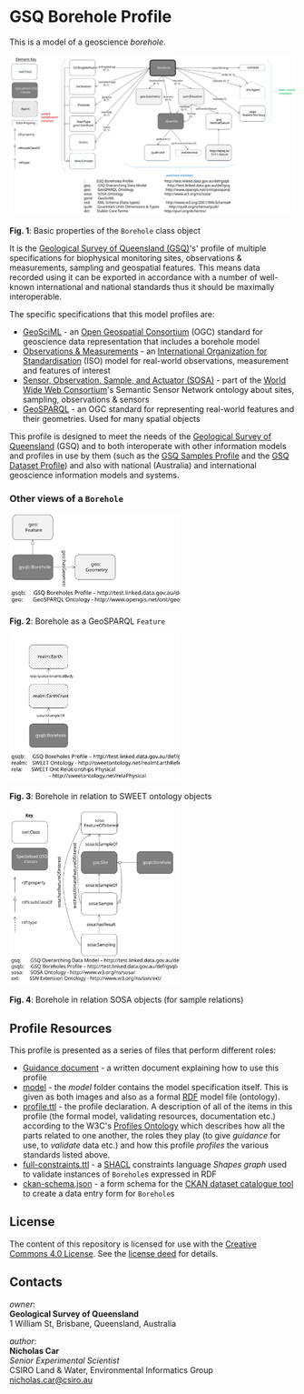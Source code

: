# GSQ Borehole Profile
This is a model of a geoscience *borehole*.

<img src="model/properties.svg" style="width:800px;" alt="Borehole properties model" />  

**Fig. 1**: Basic properties of the `Borehole` class object  

It is the [Geological Survey of Queensland (GSQ)](https://www.business.qld.gov.au/industries/mining-energy-water/resources/geoscience-information/gsq)'s' profile of multiple specifications for biophysical monitoring sites, observations & measurements, sampling and geospatial features. This means data recorded using it can be exported in accordance with a number of well-known international and national standards thus it should be maximally interoperable.

The specific specifications that this model profiles are:

* [GeoSciML](https://www.opengeospatial.org/standards/geosciml) - an [Open Geospatial Consortium](https://www.opengeospatial.org/) (OGC) standard for geoscience data representation that includes a borehole model
* [Observations & Measurements](https://www.iso.org/standard/32574.html) - an [International Organization for Standardisation](https://www.iso.org) (ISO) model for real-world observations, measurement and features of interest
* [Sensor, Observation, Sample, and Actuator (SOSA)](https://www.w3.org/TR/vocab-ssn/) - part of the [World Wide Web Consortium](https://www.w3.org/)'s Semantic Sensor Network ontology about sites, sampling, observations & sensors
* [GeoSPARQL](https://www.opengeospatial.org/standards/geosparql) - an OGC standard for representing real-world features and their geometries. Used for many spatial objects

This profile is designed to meet the needs of the [Geological Survey of Queensland]() (GSQ) and to both interoperate with other information models and profiles in use by them (such as the [GSQ Samples Profile](https://github.com/CSIRO-enviro-informatics/gsq-sample-profile) and the [GSQ Dataset Profile](https://github.com/CSIRO-enviro-informatics/gsq-dataset-profile)) and also with national (Australia) and international geoscience information models and systems.

### Other views of a `Borehole`

<img src="model/geosparql.svg" style="width:300px;" alt="Borehole as a GeoSPARQL `Feature`" />  

**Fig. 2**: Borehole as a GeoSPARQL `Feature`  

<img src="model/sweet.svg" style="width:300px;" alt="Borehole in relation to SWEET ontology objects" />  

**Fig. 3**: Borehole in relation to SWEET ontology objects  

<img src="model/sosa.svg" style="width:300px;" alt="Borehole in relation SOSA objects (for sample relations)  " />  

**Fig. 4**: Borehole in relation SOSA objects (for sample relations)  


## Profile Resources
This profile is presented as a series of files that perform different roles:

* [Guidance document](Guidance.pdf) - a written document explaining how to use this profile
* [model](model/) - the *model* folder contains the model specification itself. This is given as both images and also as a formal [RDF](https://www.w3.org/RDF/) model file (ontology).
* [profile.ttl](profile.ttl) - the profile declaration. A description of all of the items in this profile (the formal model, validating resources, documentation etc.) according to the W3C's [Profiles Ontology](https://www.w3.org/TR/dx-prof/) which describes how all the parts related to one another, the roles they play (to give *guidance* for use, to *validate* data etc.) and how this profile *profiles* the various standards listed above.
* [full-constraints.ttl](full-constraints.ttl) - a [SHACL](https://www.w3.org/TR/shacl/) constraints language *Shapes graph* used to validate instances of `Borehole`s expressed in RDF
* [ckan-schema.json](ckan-schema.json) - a form schema for the [CKAN dataset catalogue tool](https://ckan.org) to create a data entry form for `Borehole`s



## License
The content of this repository is licensed for use with the [Creative Commons 4.0 License](https://creativecommons.org/licenses/by/4.0/). See the [license deed](LICENSE) for details.


## Contacts
*owner*:  
**Geological Survey of Queensland**  
1 William St, Brisbane, Queensland, Australia  

*author*:  
**Nicholas Car**  
*Senior Experimental Scientist*  
CSIRO Land & Water, Environmental Informatics Group  
<nicholas.car@csiro.au>
